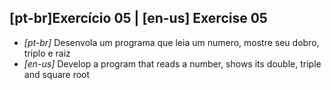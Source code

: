 ## [pt-br]Exercício 05 | [en-us] Exercise 05

* _[pt-br]_ Desenvola um programa que leia um numero, mostre seu dobro, triplo e raiz
* _[en-us]_ Develop a program that reads a number, shows its double, triple and square root